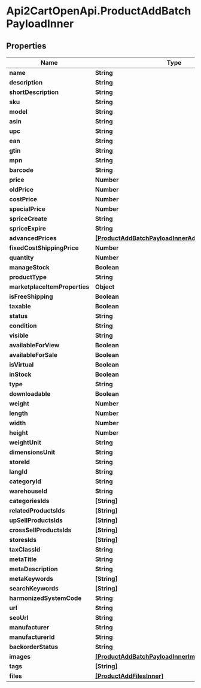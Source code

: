 # Api2CartOpenApi.ProductAddBatchPayloadInner

## Properties

Name | Type | Description | Notes
------------ | ------------- | ------------- | -------------
**name** | **String** |  | [optional] 
**description** | **String** |  | [optional] 
**shortDescription** | **String** |  | [optional] 
**sku** | **String** |  | [optional] 
**model** | **String** |  | [optional] 
**asin** | **String** |  | [optional] 
**upc** | **String** |  | [optional] 
**ean** | **String** |  | [optional] 
**gtin** | **String** |  | [optional] 
**mpn** | **String** |  | [optional] 
**barcode** | **String** |  | [optional] 
**price** | **Number** |  | [optional] 
**oldPrice** | **Number** |  | [optional] 
**costPrice** | **Number** |  | [optional] 
**specialPrice** | **Number** |  | [optional] 
**spriceCreate** | **String** |  | [optional] 
**spriceExpire** | **String** |  | [optional] 
**advancedPrices** | [**[ProductAddBatchPayloadInnerAdvancedPricesInner]**](ProductAddBatchPayloadInnerAdvancedPricesInner.md) |  | [optional] 
**fixedCostShippingPrice** | **Number** |  | [optional] 
**quantity** | **Number** |  | [optional] 
**manageStock** | **Boolean** |  | [optional] 
**productType** | **String** |  | [optional] 
**marketplaceItemProperties** | **Object** |  | [optional] 
**isFreeShipping** | **Boolean** |  | [optional] 
**taxable** | **Boolean** |  | [optional] 
**status** | **String** |  | [optional] 
**condition** | **String** |  | [optional] 
**visible** | **String** |  | [optional] 
**availableForView** | **Boolean** |  | [optional] 
**availableForSale** | **Boolean** |  | [optional] 
**isVirtual** | **Boolean** |  | [optional] 
**inStock** | **Boolean** |  | [optional] 
**type** | **String** |  | [optional] 
**downloadable** | **Boolean** |  | [optional] 
**weight** | **Number** |  | [optional] 
**length** | **Number** |  | [optional] 
**width** | **Number** |  | [optional] 
**height** | **Number** |  | [optional] 
**weightUnit** | **String** |  | [optional] 
**dimensionsUnit** | **String** |  | [optional] 
**storeId** | **String** |  | [optional] 
**langId** | **String** |  | [optional] 
**categoryId** | **String** |  | [optional] 
**warehouseId** | **String** |  | [optional] 
**categoriesIds** | **[String]** |  | [optional] 
**relatedProductsIds** | **[String]** |  | [optional] 
**upSellProductsIds** | **[String]** |  | [optional] 
**crossSellProductsIds** | **[String]** |  | [optional] 
**storesIds** | **[String]** |  | [optional] 
**taxClassId** | **String** |  | [optional] 
**metaTitle** | **String** |  | [optional] 
**metaDescription** | **String** |  | [optional] 
**metaKeywords** | **[String]** |  | [optional] 
**searchKeywords** | **[String]** |  | [optional] 
**harmonizedSystemCode** | **String** |  | [optional] 
**url** | **String** |  | [optional] 
**seoUrl** | **String** |  | [optional] 
**manufacturer** | **String** |  | [optional] 
**manufacturerId** | **String** |  | [optional] 
**backorderStatus** | **String** |  | [optional] 
**images** | [**[ProductAddBatchPayloadInnerImagesInner]**](ProductAddBatchPayloadInnerImagesInner.md) |  | [optional] 
**tags** | **[String]** |  | [optional] 
**files** | [**[ProductAddFilesInner]**](ProductAddFilesInner.md) |  | [optional] 


